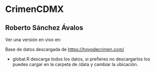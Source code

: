 # CrimenCDMX
## Roberto Sánchez Ávalos

Ver una versión en vivo en: 

Base de datos descargada de https://hoyodecrimen.com/
- global.R descarga todos los datos, si prefieres no descargarlos los puedes cargar en la carpeta de /data y cambiar la ubicación.
